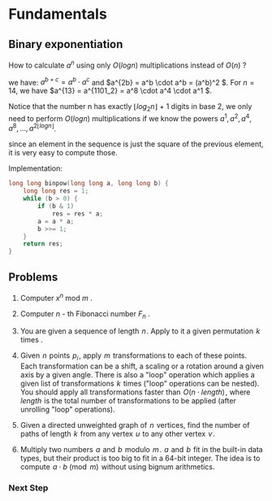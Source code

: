 # Fundamentals

## **Binary exponentiation**
How to calculate $a^n$ using only $O(log n)$ multiplications instead of $O(n)$ ?

we have: $a^{b+c} = a^b \cdot a^c$ and $a^{2b} = a^b \cdot a^b = (a^b)^2 $. For $n = 14$, we have $a^{13} = a^{1101_2} = a^8 \cdot a^4 \cdot a^1 $. 

Notice that the number n has exactly $\lfloor log_2 n \rfloor$ + 1 digits in base 2, we only need to perform $O(log n)$ multiplications if we know the powers $a^1, a^2, a^4, a^8, ..., a^{2\lfloor log n \rfloor}$.

since an element in the sequence is just the square of the previous element, it is very easy to compute those.

Implementation:

```cpp
long long binpow(long long a, long long b) {
    long long res = 1;
    while (b > 0) {
        if (b & 1)
            res = res * a;
        a = a * a;
        b >>= 1;
    }
    return res;
}
```

## **Problems**

1. Computer $x^n$ mod $m$ .

2. Computer $n$ - th Fibonacci number $F_n$ .

4. You are given a sequence of length  $n$ . Apply to it a given permutation  $k$  times .

4. Given  $n$  points  $p_i$ , apply  $m$  transformations to each of these points. Each transformation can be a shift, a scaling or a rotation around a given axis by a given angle. There is also a "loop" operation which applies a given list of transformations  $k$  times ("loop" operations can be nested). You should apply all transformations faster than  $O(n \cdot length)$ , where  $length$  is the total number of transformations to be applied (after unrolling "loop" operations).

5. Given a directed unweighted graph of  $n$  vertices, find the number of paths of length  $k$  from any vertex  $u$  to any other vertex  $v$ .

6. Multiply two numbers  $a$  and  $b$  modulo  $m$ .  $a$  and  $b$  fit in the built-in data types, but their product is too big to fit in a 64-bit integer. The idea is to compute  $a \cdot b \pmod m$  without using bignum arithmetics.

### Next Step

